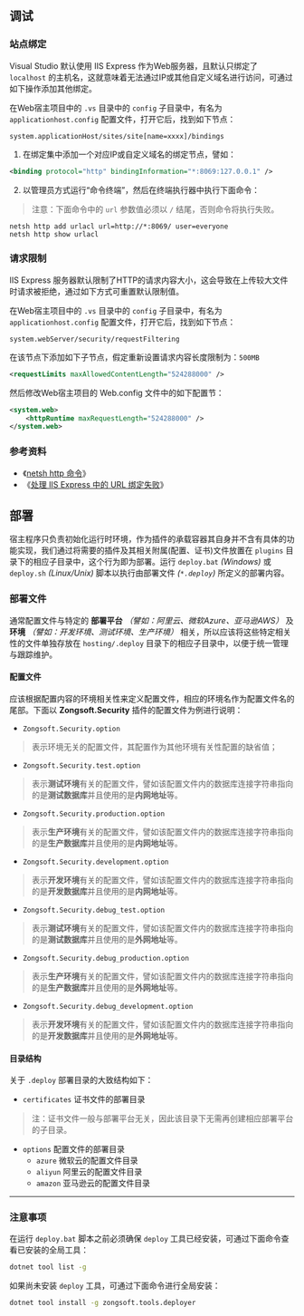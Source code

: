 ## 调试

### 站点绑定

Visual Studio 默认使用 IIS Express 作为Web服务器，且默认只绑定了 `localhost` 的主机名，这就意味着无法通过IP或其他自定义域名进行访问，可通过如下操作添加其他绑定。

在Web宿主项目中的 `.vs` 目录中的 `config` 子目录中，有名为 `applicationhost.config` 配置文件，打开它后，找到如下节点：

```plain
system.applicationHost/sites/site[name=xxxx]/bindings
```

1. 在绑定集中添加一个对应IP或自定义域名的绑定节点，譬如：
```xml
<binding protocol="http" bindingInformation="*:8069:127.0.0.1" />
```

2. 以管理员方式运行“命令终端”，然后在终端执行器中执行下面命令：
> 注意：下面命令中的 `url` 参数值必须以 `/` 结尾，否则命令将执行失败。

```shell
netsh http add urlacl url=http://*:8069/ user=everyone
netsh http show urlacl
```

### 请求限制

IIS Express 服务器默认限制了HTTP的请求内容大小，这会导致在上传较大文件时请求被拒绝，通过如下方式可重置默认限制值。

在Web宿主项目中的 `.vs` 目录中的 `config` 子目录中，有名为 `applicationhost.config` 配置文件，打开它后，找到如下节点：

```plain
system.webServer/security/requestFiltering
```

在该节点下添加如下子节点，假定重新设置请求内容长度限制为：`500MB`
```xml
<requestLimits maxAllowedContentLength="524288000" />
```

然后修改Web宿主项目的 Web.config 文件中的如下配置节：
```xml
<system.web>
	<httpRuntime maxRequestLength="524288000" />
</system.web>
```

### 参考资料

- 《[netsh http 命令](https://learn.microsoft.com/zh-cn/windows-server/networking/technologies/netsh/netsh-http)》
- 《[处理 IIS Express 中的 URL 绑定失败](https://learn.microsoft.com/zh-cn/iis/extensions/using-iis-express/handling-url-binding-failures-in-iis-express)》

## 部署

宿主程序只负责初始化运行时环境，作为插件的承载容器其自身并不含有具体的功能实现，我们通过将需要的插件及其相关附属(配置、证书)文件放置在 `plugins` 目录下的相应子目录中，这个行为即为部署。运行 `deploy.bat` _(Windows)_ 或 `deploy.sh` _(Linux/Unix)_ 脚本以执行由部署文件 _(`*.deploy`)_ 所定义的部署内容。

### 部署文件

通常配置文件与特定的 **部署平台** _（譬如：阿里云、微软Azure、亚马逊AWS）_ 及 **环境** _（譬如：开发环境、测试环境、生产环境）_ 相关，所以应该将这些特定相关性的文件单独存放在 `hosting/.deploy` 目录下的相应子目录中，以便于统一管理与跟踪维护。

#### 配置文件

应该根据配置内容的环境相关性来定义配置文件，相应的环境名作为配置文件名的尾部。下面以 **Zongsoft.Security** 插件的配置文件为例进行说明：

- `Zongsoft.Security.option`
> 表示环境无关的配置文件，其配置作为其他环境有关性配置的缺省值；

- `Zongsoft.Security.test.option`
> 表示**测试环境**有关的配置文件，譬如该配置文件内的数据库连接字符串指向的是**测试数据库**并且使用的是**内网地址**等。
- `Zongsoft.Security.production.option`
> 表示**生产环境**有关的配置文件，譬如该配置文件内的数据库连接字符串指向的是**生产数据库**并且使用的是**内网地址**等。
- `Zongsoft.Security.development.option`
> 表示**开发环境**有关的配置文件，譬如该配置文件内的数据库连接字符串指向的是**开发数据库**并且使用的是**内网地址**等。

- `Zongsoft.Security.debug_test.option`
> 表示**测试环境**有关的配置文件，譬如该配置文件内的数据库连接字符串指向的是**测试数据库**并且使用的是**外网地址**等。
- `Zongsoft.Security.debug_production.option`
> 表示**生产环境**有关的配置文件，譬如该配置文件内的数据库连接字符串指向的是**生产数据库**并且使用的是**外网地址**等。
- `Zongsoft.Security.debug_development.option`
> 表示**开发环境**有关的配置文件，譬如该配置文件内的数据库连接字符串指向的是**开发数据库**并且使用的是**外网地址**等。


#### 目录结构

关于 `.deploy` 部署目录的大致结构如下：

- `certificates` 证书文件的部署目录
> 注：证书文件一般与部署平台无关，因此该目录下无需再创建相应部署平台的子目录。

- `options` 配置文件的部署目录
	- `azure` 微软云的配置文件目录
	- `aliyun` 阿里云的配置文件目录
	- `amazon` 亚马逊云的配置文件目录


-----

### 注意事项

在运行 `deploy.bat` 脚本之前必须确保 `deploy` 工具已经安装，可通过下面命令查看已安装的全局工具：
```bash
dotnet tool list -g
```

如果尚未安装 `deploy` 工具，可通过下面命令进行全局安装：
```bash
dotnet tool install -g zongsoft.tools.deployer
```
